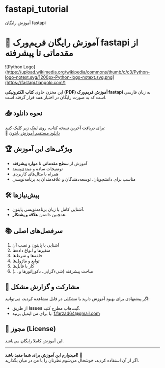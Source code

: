 # fastapi_tutorial
آموزش رایگان fastapi
# 🐍 آموزش رایگان فریم‌ورک fastapi از مقدماتی تا پیشرفته  

![Python Logo](https://upload.wikimedia.org/wikipedia/commons/thumb/c/c3/Python-logo-notext.svg/1200px-Python-logo-notext.svg.png](https://fastapi.tiangolo.com/)  

این مخزن حاوی **کتاب الکترونیکی (PDF) آموزش فریم‌ورک fastapi** به زبان فارسی است که به صورت رایگان در اختیار همه قرار گرفته است.  

## 📥 نحوه دانلود  
برای دریافت آخرین نسخه کتاب، روی لینک زیر کلیک کنید:  
🔗 [دانلود مستقیم آموزش پایتون](https://github.com/username/repo-name/raw/main/python-tutorial.pdf)  

## 🏆 ویژگی‌های این آموزش  
- آموزش از **سطح مقدماتی** تا **موارد پیشرفته**  
- توضیحات ساده و مبتدی‌پسند  
- همراه با مثال‌های کاربردی  
- مناسب برای دانشجویان، توسعه‌دهندگان و علاقه‌مندان به برنامه‌نویسی  

## 🛠 پیش‌نیازها  
- آشنایی کامل با زبان برنامه‌نویسی پایتون.  
- همچنین داشتن **علاقه و پشتکار**.  

## 📚 سرفصل‌های اصلی  
1. آشنایی با پایتون و نصب آن  
2. متغیرها و انواع داده‌ها  
3. حلقه‌ها و شرط‌ها  
4. توابع و ماژول‌ها  
5. کار با فایل‌ها  
6. مباحث پیشرفته (شیءگرایی، دکوراتورها و ...)  

## 🤝 مشارکت و گزارش مشکل  
اگر پیشنهادی برای بهبود آموزش دارید یا مشکلی در فایل مشاهده کردید، می‌توانید:  
- از طریق **Issues** گیت‌هاب مطرح کنید.  
- یا برای من ایمیل بزنید: f.farzad64@gmail.com  

## 📜 مجوز (License)  
این آموزش کاملا رایگان می‌باشد.

---

**امیدوارم این آموزش برای شما مفید باشد!** 🌟  
اگر از آن استفاده کردید، خوشحال می‌شوم نظرتان را با من در میان بگذارید.  
